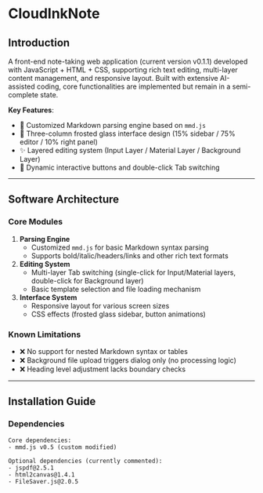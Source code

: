 # CloudInkNote

## Introduction
A front-end note-taking web application (current version v0.1.1) developed with JavaScript + HTML + CSS, supporting rich text editing, multi-layer content management, and responsive layout. Built with extensive AI-assisted coding, core functionalities are implemented but remain in a semi-complete state.

**Key Features**:
- 📌 Customized Markdown parsing engine based on `mmd.js`
- 🎨 Three-column frosted glass interface design (15% sidebar / 75% editor / 10% right panel)
- ✨ Layered editing system (Input Layer / Material Layer / Background Layer)
- 🤖 Dynamic interactive buttons and double-click Tab switching

---

## Software Architecture
### Core Modules
1. **Parsing Engine**  
   - Customized `mmd.js` for basic Markdown syntax parsing  
   - Supports bold/italic/headers/links and other rich text formats  
2. **Editing System**  
   - Multi-layer Tab switching (single-click for Input/Material layers, double-click for Background layer)  
   - Basic template selection and file loading mechanism  
3. **Interface System**  
   - Responsive layout for various screen sizes  
   - CSS effects (frosted glass sidebar, button animations)  

### Known Limitations
- ❌ No support for nested Markdown syntax or tables  
- ❌ Background file upload triggers dialog only (no processing logic)  
- ❌ Heading level adjustment lacks boundary checks  

---

## Installation Guide
### Dependencies
```plaintext
Core dependencies:
- mmd.js v0.5 (custom modified)

Optional dependencies (currently commented):
- jspdf@2.5.1
- html2canvas@1.4.1
- FileSaver.js@2.0.5